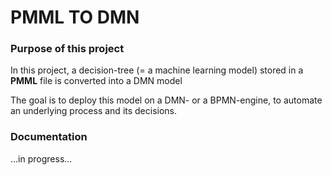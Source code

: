 # PMML TO DMN

### Purpose of this project

In this project, a decision-tree (= a machine learning model)
stored in a **PMML** file is converted into a DMN model

The goal is to deploy this model on a DMN- or a BPMN-engine, to automate an underlying process and its decisions.

### Documentation 

...in progress...